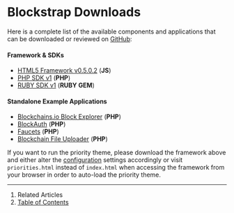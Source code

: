 Blockstrap Downloads
====================

Here is a complete list of the available components and applications that can be downloaded or reviewed on [GitHub](http://github.com/blockstrap):

#### Framework & SDKs
* <a href="https://github.com/blockstrap/framework/archive/v0502.zip" class="ga-track" data-place="Docs-Download" data-action="Downloads">HTML5 Framework v0.5.0.2</a> (__JS__)
* <a href="https://github.com/blockstrap/blockstrap-php/archive/master.zip" class="ga-track" data-place="Docs-Download" data-action="PHP-SDK-Downloads">PHP SDK v1</a> (__PHP__)
* <a href="https://github.com/blockstrap/blockstrap-ruby/archive/master.zip" class="ga-track" data-place="Docs-Download" data-action="Ruby-SDK-Downloads">RUBY SDK v1</a> (__RUBY GEM__)

#### Standalone Example Applications
* <a href="https://github.com/blockstrap/blockchains.io/archive/master.zip" class="ga-track" data-place="Docs-Download" data-action="Blockchains-Download">Blockchains.io Block Explorer</a> (__PHP__)
* <a href="https://github.com/Neuroware-IO/blockauth/archive/master.zip" class="ga-track" data-place="Docs-Download" data-action="BlockAuth-Download">BlockAuth</a> (__PHP__)
* <a href="https://github.com/blockstrap/faucets/archive/master.zip" class="ga-track" data-place="Docs-Download" data-action="Faucets-Download">Faucets</a> (__PHP__)
* <a href="https://github.com/blockstrap/uploads/archive/master.zip" class="ga-track" data-place="Docs-Download" data-action="Uploader-Download">Blockchain File Uploader</a> (__PHP__)

If you want to run the priority theme, please download the framework above and either alter the [configuration](../framework/core/configuration/) settings accordingly or visit `priorities.html` instead of `index.html` when accessing the framework from your browser in order to auto-load the priority theme.

--------------------------------------------------------------------------------

1. Related Articles
2. [Table of Contents](../)
